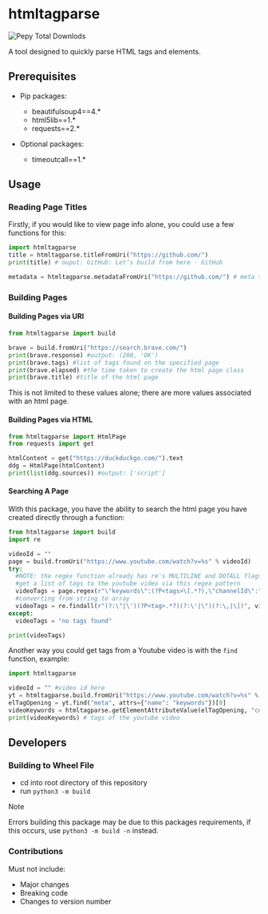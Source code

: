 # htmltagparse
![Pepy Total Downlods](https://img.shields.io/pepy/dt/htmltagparse)

A tool designed to quickly parse HTML tags and elements.

## Prerequisites
- Pip packages:
  - beautifulsoup4==4.*
  - html5lib==1.*
  - requests==2.*

- Optional packages:
  - timeoutcall==1.*

## Usage
### Reading Page Titles
Firstly, if you would like to view page info alone, you could use a few functions for this:
```python
import htmltagparse
title = htmltagparse.titleFromUri("https://github.com/")
print(title) # ouput: GitHub: Let’s build from here · GitHub

metadata = htmltagparse.metadataFromUri("https://github.com/") # meta tags from github
```

### Building Pages
#### Building Pages via URI
```python
from htmltagparse import build

brave = build.fromUri("https://search.brave.com/")
print(brave.response) #output: (200, 'OK')
print(brave.tags) #list of tags found on the specified page
print(brave.elapsed) #the time taken to create the html page class
print(brave.title) #title of the html page
```
This is not limited to these values alone; there are more values associated with an html page.

#### Building Pages via HTML
```python
from htmltagparse import HtmlPage
from requests import get

htmlContent = get("https://duckduckgo.com/").text
ddg = HtmlPage(htmlContent)
print(list(ddg.sources)) #output: ['script']
```

#### Searching A Page
With this package, you have the ability to search the html page you have created directly through a function:
```python
from htmltagparse import build
import re

videoId = ""
page = build.fromUri("https://www.youtube.com/watch?v=%s" % videoId)
try:
  #NOTE: the regex function already has re's MULTILINE and DOTALL flags in use
  #get a list of tags to the youtube video via this regex pattern
  videoTags = page.regex(r"\"keywords\":(?P<tags>\[.*?),\"channelId\":").group("tags")
  #converting from string to array
  videoTags = re.findall(r"(?:\"|\')(?P<tag>.*?)(?:\'|\")(?:\,|\])", videoTags)
except:
  videoTags = "no tags found"

print(videoTags)
```

Another way you could get tags from a Youtube video is with the `find` function, example:
```python
import htmltagparse

videoId = "" #video id here
yt = htmltagparse.build.fromUri("https://www.youtube.com/watch?v=%s" % videoId)
elTagOpening = yt.find("meta", attrs={"name": "keywords"})[0]
videoKeywords = htmltagparse.getElementAttributeValue(elTagOpening, "content").split(", ")
print(videoKeywords) # tags of the youtube video
```

## Developers
### Building to Wheel File
- cd into root directory of this repository
- run `python3 -m build`

> [!NOTE]
> Errors building this package may be due to this packages requirements, if this occurs, use `python3 -m build -n` instead.

### Contributions
Must not include:
- Major changes
- Breaking code
- Changes to version number
